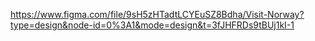 https://www.figma.com/file/9sH5zHTadtLCYEuSZ8Bdha/Visit-Norway?type=design&node-id=0%3A1&mode=design&t=3fJHFRDs9tBUj1kI-1

